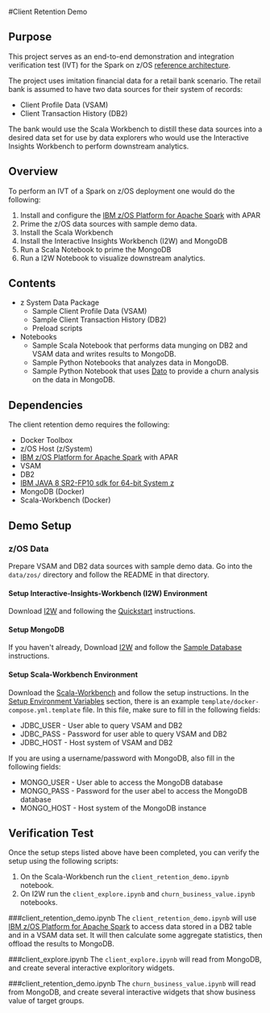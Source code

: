 #Client Retention Demo

## Purpose
This project serves as an end-to-end demonstration and integration verification test (IVT) for the Spark on z/OS [reference architecture](https://ibm.box.com/shared/static/xm05xl372hkbmmj4eu9fhoq0kplytzp3.png).

The project uses imitation financial data for a retail bank scenario. The retail bank is assumed to have two data sources for their system of records:

* Client Profile Data (VSAM)
* Client Transaction History (DB2)

The bank would use the Scala Workbench to distill these data sources into a desired data set for use by data explorers who would use the Interactive Insights Workbench to perform downstream analytics.

## Overview

To perform an IVT of a Spark on z/OS deployment one would do the following:

1. Install and configure the [IBM z/OS Platform for Apache Spark](http://www-03.ibm.com/systems/z/os/zos/apache-spark.html) with APAR
2. Prime the z/OS data sources with sample demo data.
3. Install the Scala Workbench
4. Install the Interactive Insights Workbench (I2W) and MongoDB
5. Run a Scala Notebook to prime the MongoDB
6. Run a I2W Notebook to visualize downstream analytics.

## Contents

* z System Data Package
	* Sample Client Profile Data (VSAM)
	* Sample Client Transaction History (DB2)
	* Preload scripts
* Notebooks
	* Sample Scala Notebook that performs data munging on DB2 and VSAM data and writes results to MongoDB.
	* Sample Python Notebooks that analyzes data in MongoDB.
	* Sample Python Notebook that uses [Dato](https://dato.com) to provide a churn analysis on the data in MongoDB.

## Dependencies
The client retention demo requires the following:

* Docker Toolbox
* z/OS Host (z/System)
 * [IBM z/OS Platform for Apache Spark](http://www-03.ibm.com/systems/z/os/zos/apache-spark.html) with APAR
 * VSAM
 * DB2
 * [IBM JAVA 8 SR2-FP10 sdk for 64-bit System z](http://www.ibm.com/developerworks/java/jdk/linux/download.html)
* MongoDB (Docker)
* Scala-Workbench (Docker)

## Demo Setup

### z/OS Data
Prepare VSAM and DB2 data sources with sample demo data. Go into the ```data/zos/``` directory and follow the README in that directory.

#### Setup Interactive-Insights-Workbench (I2W) Environment
Download [I2W](https://github.com/zos-spark/interactive-insights-workbench) and following the [Quickstart](https://github.com/zos-spark/interactive-insights-workbench#quickstart) instructions.

#### Setup MongoDB
If you haven't already, Download [I2W](https://github.com/zos-spark/interactive-insights-workbench) and follow the [Sample Database](https://github.com/zos-spark/interactive-insights-workbench#sample-database) instructions.

#### Setup Scala-Workbench Environment
Download the [Scala-Workbench](https://github.com/zos-spark/scala-workbench) and follow the setup instructions.  In the [Setup Environment Variables](https://github.com/zos-spark/scala-workbench#setup-environment-variables-optional) section, there is an example ```template/docker-compose.yml.template``` file.  In this file, make sure to fill in the following fields:

* JDBC_USER - User able to query VSAM and DB2
* JDBC_PASS - Password for user able to query VSAM and DB2
* JDBC_HOST - Host system of VSAM and DB2

If you are using a username/password with MongoDB, also fill in the following fields:

* MONGO_USER - User able to access the MongoDB database
* MONGO_PASS - Password for the user abel to access the MongoDB database
* MONGO_HOST - Host system of the MongoDB instance

## Verification Test
Once the setup steps listed above have been completed, you can verify the setup using the following scripts:

1. On the Scala-Workbench run the ```client_retention_demo.ipynb``` notebook.
2. On I2W run the ```client_explore.ipynb``` and ```churn_business_value.ipynb``` notebooks.

###client\_retention\_demo.ipynb
The ```client_retention_demo.ipynb``` will use [IBM z/OS Platform for Apache Spark](http://www-03.ibm.com/systems/z/os/zos/apache-spark.html) to access data stored in a DB2 table and in a VSAM data set.  It will then calculate some aggregate statistics, then offload the results to MongoDB.

###client\_explore.ipynb
The ```client_explore.ipynb``` will read from MongoDB, and create several interactive exploritory widgets.

###client\_retention\_demo.ipynb
The ```churn_business_value.ipynb``` will read from MongoDB, and create several interactive widgets that show business value of target groups.
